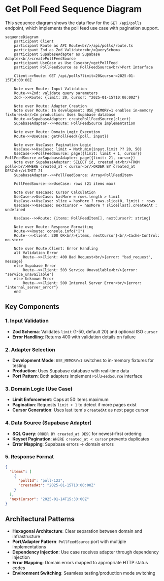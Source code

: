 # Get Poll Feed Sequence Diagram

This sequence diagram shows the data flow for the `GET /api/polls` endpoint, which implements the poll feed use case with pagination support.

```mermaid
sequenceDiagram
    participant Client
    participant Route as API Route<br/>/api/polls/route.ts
    participant Zod as Zod Validator<br/>QuerySchema
    participant SupabaseAdapter as Supabase Adapter<br/>createPollFeedSource
    participant UseCase as Use Case<br/>getPollFeed
    participant PollFeedSource as PollFeedSource<br/>Port Interface

    Client->>Route: GET /api/polls?limit=20&cursor=2025-01-15T10:00:00Z

    Note over Route: Input Validation
    Route->>Zod: validate query parameters
    Zod-->>Route: {limit: 20, cursor: "2025-01-15T10:00:00Z"}

    Note over Route: Adapter Creation
    Note over Route: In development: USE_MEMORY=1 enables in-memory fixtures<br/>In production: Uses Supabase database
    Route->>SupabaseAdapter: createPollFeedSource(client)
    SupabaseAdapter-->>Route: PollFeedSource implementation

    Note over Route: Domain Logic Execution
    Route->>UseCase: getPollFeed({poll, input})

    Note over UseCase: Pagination Logic
    UseCase->>UseCase: limit = Math.min(input.limit ?? 20, 50)
    UseCase->>PollFeedSource: page({limit: limit + 1, cursor})    PollFeedSource->>SupabaseAdapter: page({limit: 21, cursor})
    Note over SupabaseAdapter: SELECT id, created_at<br/>FROM polls<br/>WHERE created_at < cursor<br/>ORDER BY created_at DESC<br/>LIMIT 21
    SupabaseAdapter-->>PollFeedSource: Array<PollFeedItem>

    PollFeedSource-->>UseCase: rows (21 items max)

    Note over UseCase: Cursor Calculation
    UseCase->>UseCase: hasMore = rows.length > limit
    UseCase->>UseCase: slice = hasMore ? rows.slice(0, limit) : rows
    UseCase->>UseCase: nextCursor = hasMore ? slice[last].createdAt : undefined

    UseCase-->>Route: {items: PollFeedItem[], nextCursor?: string}

    Note over Route: Response Formatting
    Route->>Route: console.info("🎉")
    Route-->>Client: 200 OK<br/>{items, nextCursor}<br/>Cache-Control: no-store

    Note over Route,Client: Error Handling
    alt Validation Error
        Route-->>Client: 400 Bad Request<br/>{error: "bad_request", message}
    else Supabase Error
        Route-->>Client: 503 Service Unavailable<br/>{error: "service_unavailable"}
    else Unknown Error
        Route-->>Client: 500 Internal Server Error<br/>{error: "internal_server_error"}
    end
```

## Key Components

### 1. Input Validation

- **Zod Schema**: Validates `limit` (1-50, default 20) and optional ISO `cursor`
- **Error Handling**: Returns 400 with validation details on failure

### 2. Adapter Selection

- **Development Mode**: `USE_MEMORY=1` switches to in-memory fixtures for testing
- **Production**: Uses Supabase database with real-time data
- **Port Pattern**: Both adapters implement `PollFeedSource` interface

### 3. Domain Logic (Use Case)

- **Limit Enforcement**: Caps at 50 items maximum
- **Pagination**: Requests `limit + 1` to detect if more pages exist
- **Cursor Generation**: Uses last item's `createdAt` as next page cursor

### 4. Data Source (Supabase Adapter)

- **SQL Query**: `ORDER BY created_at DESC` for newest-first ordering
- **Keyset Pagination**: `WHERE created_at < cursor` prevents duplicates
- **Error Mapping**: Supabase errors → domain errors

### 5. Response Format

```json
{
  "items": [
    {
      "pollId": "poll-123",
      "createdAt": "2025-01-15T10:00:00Z"
    }
  ],
  "nextCursor": "2025-01-14T15:30:00Z"
}
```

## Architectural Patterns

- **Hexagonal Architecture**: Clear separation between domain and infrastructure
- **Port/Adapter Pattern**: `PollFeedSource` port with multiple implementations
- **Dependency Injection**: Use case receives adapter through dependency injection
- **Error Mapping**: Domain errors mapped to appropriate HTTP status codes
- **Environment Switching**: Seamless testing/production mode switching

